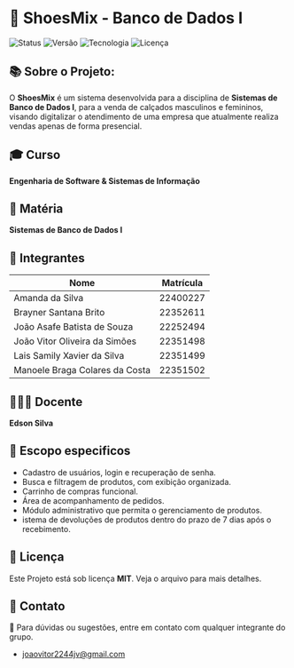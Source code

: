 # 🥾 ShoesMix - Banco de Dados  I

![Status](https://img.shields.io/badge/status-em%20andamento-green)
![Versão](https://img.shields.io/badge/versão-2.0-blue)
![Tecnologia](https://img.shields.io/badge/backend-Node.js-lightgrey)
![Licença](https://img.shields.io/badge/licença-MIT-brightgreen)


## 📚 Sobre o Projeto:
O **ShoesMix** é um sistema desenvolvida para a disciplina de **Sistemas de Banco de Dados I**, para a venda de calçados masculinos e femininos, visando digitalizar o atendimento de uma empresa que atualmente realiza vendas apenas de forma presencial.

## 🎓 Curso 
**Engenharia de Software & Sistemas de Informação**

## 📝 Matéria
**Sistemas de Banco de Dados I**
   
## 🚻 Integrantes
| Nome | Matrícula |
|------|-----------|
|Amanda da Silva      | 22400227          |
|Brayner Santana Brito  | 22352611        |
|João Asafe Batista de Souza |22252494    |
|João Vitor Oliveira da Simões |22351498  |
|Lais Samily Xavier da Silva   |22351499  |
|Manoele Braga Colares da Costa |22351502 |

## 🧑🏻‍🏫 Docente
**Edson Silva**

## 🎯 Escopo especificos
* Cadastro de usuários, login e recuperação de senha.
* Busca e filtragem de produtos, com exibição organizada.
* Carrinho de compras funcional.
* Área de acompanhamento de pedidos.
* Módulo administrativo que permita o gerenciamento de produtos.
* istema de devoluções de produtos dentro do prazo de 7 dias após o recebimento.

## 📄 Licença
Este Projeto está sob licença **MIT**. Veja o arquivo para mais detalhes.

## 💬 Contato
📧 Para dúvidas ou sugestões, entre em contato com qualquer integrante do grupo.
* joaovitor2244jv@gmail.com


